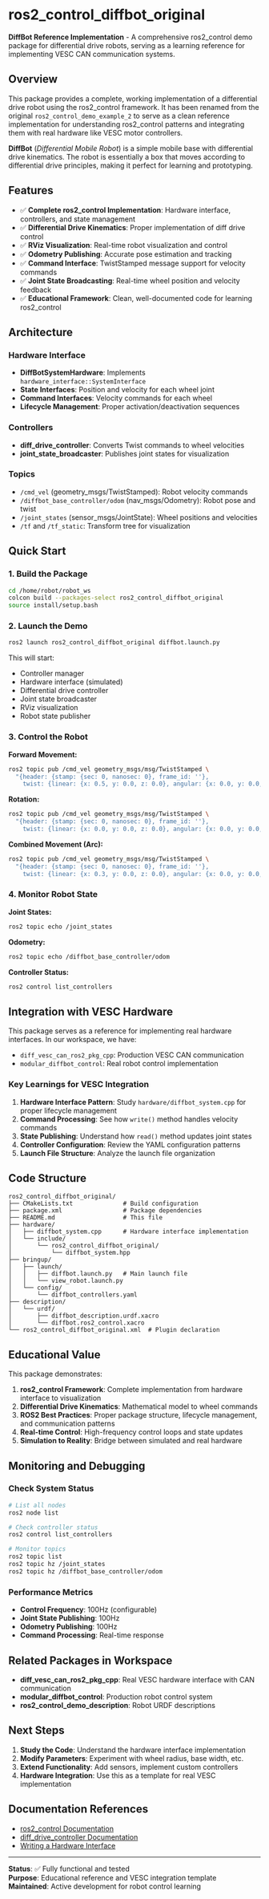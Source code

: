 # ros2_control_diffbot_original

**DiffBot Reference Implementation** - A comprehensive ros2_control demo package for differential drive robots, serving as a learning reference for implementing VESC CAN communication systems.

## Overview

This package provides a complete, working implementation of a differential drive robot using the ros2_control framework. It has been renamed from the original `ros2_control_demo_example_2` to serve as a clean reference implementation for understanding ros2_control patterns and integrating them with real hardware like VESC motor controllers.

**DiffBot** (*Differential Mobile Robot*) is a simple mobile base with differential drive kinematics. The robot is essentially a box that moves according to differential drive principles, making it perfect for learning and prototyping.

## Features

- ✅ **Complete ros2_control Implementation**: Hardware interface, controllers, and state management
- ✅ **Differential Drive Kinematics**: Proper implementation of diff drive control
- ✅ **RViz Visualization**: Real-time robot visualization and control
- ✅ **Odometry Publishing**: Accurate pose estimation and tracking
- ✅ **Command Interface**: TwistStamped message support for velocity commands
- ✅ **Joint State Broadcasting**: Real-time wheel position and velocity feedback
- ✅ **Educational Framework**: Clean, well-documented code for learning ros2_control

## Architecture

### Hardware Interface
- **DiffBotSystemHardware**: Implements `hardware_interface::SystemInterface`
- **State Interfaces**: Position and velocity for each wheel joint
- **Command Interfaces**: Velocity commands for each wheel
- **Lifecycle Management**: Proper activation/deactivation sequences

### Controllers
- **diff_drive_controller**: Converts Twist commands to wheel velocities
- **joint_state_broadcaster**: Publishes joint states for visualization

### Topics
- `/cmd_vel` (geometry_msgs/TwistStamped): Robot velocity commands
- `/diffbot_base_controller/odom` (nav_msgs/Odometry): Robot pose and twist
- `/joint_states` (sensor_msgs/JointState): Wheel positions and velocities
- `/tf` and `/tf_static`: Transform tree for visualization

## Quick Start

### 1. Build the Package
```bash
cd /home/robot/robot_ws
colcon build --packages-select ros2_control_diffbot_original
source install/setup.bash
```

### 2. Launch the Demo
```bash
ros2 launch ros2_control_diffbot_original diffbot.launch.py
```

This will start:
- Controller manager
- Hardware interface (simulated)
- Differential drive controller
- Joint state broadcaster
- RViz visualization
- Robot state publisher

### 3. Control the Robot

**Forward Movement:**
```bash
ros2 topic pub /cmd_vel geometry_msgs/msg/TwistStamped \
  "{header: {stamp: {sec: 0, nanosec: 0}, frame_id: ''}, 
    twist: {linear: {x: 0.5, y: 0.0, z: 0.0}, angular: {x: 0.0, y: 0.0, z: 0.0}}}" -r 10
```

**Rotation:**
```bash
ros2 topic pub /cmd_vel geometry_msgs/msg/TwistStamped \
  "{header: {stamp: {sec: 0, nanosec: 0}, frame_id: ''}, 
    twist: {linear: {x: 0.0, y: 0.0, z: 0.0}, angular: {x: 0.0, y: 0.0, z: 0.5}}}" -r 10
```

**Combined Movement (Arc):**
```bash
ros2 topic pub /cmd_vel geometry_msgs/msg/TwistStamped \
  "{header: {stamp: {sec: 0, nanosec: 0}, frame_id: ''}, 
    twist: {linear: {x: 0.3, y: 0.0, z: 0.0}, angular: {x: 0.0, y: 0.0, z: 0.2}}}" -r 10
```

### 4. Monitor Robot State

**Joint States:**
```bash
ros2 topic echo /joint_states
```

**Odometry:**
```bash
ros2 topic echo /diffbot_base_controller/odom
```

**Controller Status:**
```bash
ros2 control list_controllers
```

## Integration with VESC Hardware

This package serves as a reference for implementing real hardware interfaces. In our workspace, we have:

- `diff_vesc_can_ros2_pkg_cpp`: Production VESC CAN communication
- `modular_diffbot_control`: Real robot control implementation

### Key Learnings for VESC Integration

1. **Hardware Interface Pattern**: Study `hardware/diffbot_system.cpp` for proper lifecycle management
2. **Command Processing**: See how `write()` method handles velocity commands
3. **State Publishing**: Understand how `read()` method updates joint states
4. **Controller Configuration**: Review the YAML configuration patterns
5. **Launch File Structure**: Analyze the launch file organization

## Code Structure

```
ros2_control_diffbot_original/
├── CMakeLists.txt              # Build configuration
├── package.xml                 # Package dependencies
├── README.md                   # This file
├── hardware/
│   ├── diffbot_system.cpp      # Hardware interface implementation
│   └── include/
│       └── ros2_control_diffbot_original/
│           └── diffbot_system.hpp
├── bringup/
│   ├── launch/
│   │   ├── diffbot.launch.py   # Main launch file
│   │   └── view_robot.launch.py
│   └── config/
│       └── diffbot_controllers.yaml
├── description/
│   └── urdf/
│       ├── diffbot_description.urdf.xacro
│       └── diffbot.ros2_control.xacro
└── ros2_control_diffbot_original.xml  # Plugin declaration
```

## Educational Value

This package demonstrates:

1. **ros2_control Framework**: Complete implementation from hardware interface to visualization
2. **Differential Drive Kinematics**: Mathematical model to wheel commands
3. **ROS2 Best Practices**: Proper package structure, lifecycle management, and communication patterns
4. **Real-time Control**: High-frequency control loops and state updates
5. **Simulation to Reality**: Bridge between simulated and real hardware

## Monitoring and Debugging

### Check System Status
```bash
# List all nodes
ros2 node list

# Check controller status
ros2 control list_controllers

# Monitor topics
ros2 topic list
ros2 topic hz /joint_states
ros2 topic hz /diffbot_base_controller/odom
```

### Performance Metrics
- **Control Frequency**: 100Hz (configurable)
- **Joint State Publishing**: 100Hz
- **Odometry Publishing**: 100Hz
- **Command Processing**: Real-time response

## Related Packages in Workspace

- **diff_vesc_can_ros2_pkg_cpp**: Real VESC hardware interface with CAN communication
- **modular_diffbot_control**: Production robot control system
- **ros2_control_demo_description**: Robot URDF descriptions

## Next Steps

1. **Study the Code**: Understand the hardware interface implementation
2. **Modify Parameters**: Experiment with wheel radius, base width, etc.
3. **Extend Functionality**: Add sensors, implement custom controllers
4. **Hardware Integration**: Use this as a template for real VESC implementation

## Documentation References

- [ros2_control Documentation](https://control.ros.org/)
- [diff_drive_controller Documentation](https://control.ros.org/master/doc/ros2_controllers/diff_drive_controller/doc/userdoc.html)
- [Writing a Hardware Interface](https://control.ros.org/master/doc/ros2_control/hardware_interface/doc/writing_new_hardware_interface.html)

---

**Status**: ✅ Fully functional and tested  
**Purpose**: Educational reference and VESC integration template  
**Maintained**: Active development for robot control learning
